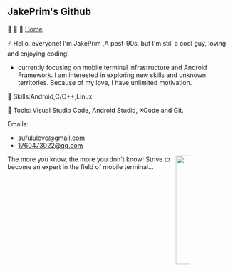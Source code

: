 ## JakePrim's Github

👋 👋 👋 <a href="https://www.yuque.com/jakeprim">Home</a>

⚡ Hello, everyone! I'm JakePrim ,A post-90s, but I'm still a cool guy, loving and enjoying coding!
- currently focusing on mobile terminal infrastructure and Android Framework. I am interested in exploring new skills and unknown territories. Because of my love, I have unlimited motivation.

🦄 Skills:Android,C/C++,Linux

💼 Tools: Visual Studio Code, Android Studio, XCode and Git. 

Emails:
- sufululove@gmail.com
- 1760473022@qq.com

<img src="https://github.com/sunface/sunface/blob/master/assets/ferris.gif" align="right" width="25%"/>
 
The more you know, the more you don't know! Strive to become an expert in the field of mobile terminal...



